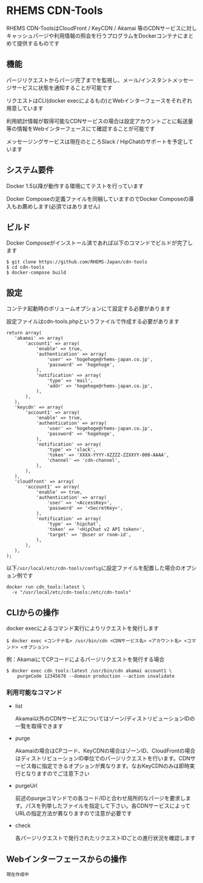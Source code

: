 # RHEMS CDN-Tools

RHEMS CDN-ToolsはCloudFront / KeyCDN / Akamai 等のCDNサービスに対しキャッシュパージや利用情報の照会を行うプログラムをDockerコンテナにまとめて提供するものです

## 機能

パージリクエストからパージ完了までを監視し、メール/インスタントメッセージサービスに状態を通知することが可能です

リクエストはCLI(docker execによるもの)とWebインターフェースをそれぞれ用意しています

利用統計情報が取得可能なCDNサービスの場合は設定アカウントごとに転送量等の情報をWebインターフェースにて確認することが可能です

メッセージングサービスは現在のところSlack / HipChatのサポートを予定しています

## システム要件

Docker 1.5以降が動作する環境にてテストを行っています

Docker Composeの定義ファイルを同梱していますのでDocker Composeの導入もお薦めします(必須ではありません)

## ビルド

Docker Composeがインストール済であれば以下のコマンドでビルドが完了します

```
$ git clone https://github.com/RHEMS-Japan/cdn-tools
$ cd cdn-tools
$ docker-compose build
```

## 設定

コンテナ起動時のボリュームオプションにて設定する必要があります

設定ファイルはcdn-tools.phpというファイルで作成する必要があります

```
return array(
   'akamai' => array(
       'account1' => array(
           'enable' => true,
           'authentication' => array(
               'user' => 'hogehoge@rhems-japan.co.jp',
               'password' => 'hogehoge',
           ),
           'notification' => array(
               'type' => 'mail',
               'addr' => 'hogehoge@rhems-japan.co.jp',
           ),
       ),
   ),
   'keycdn' => array(
       'account1' => array(
           'enable' => true,
           'authentication' => array(
               'user' => 'hogehoge@rhems-japan.co.jp',
               'password' => 'hogehoge',
           ),           
           'notification' => array(
               'type' => 'slack',
               'token' => 'XXXX-YYYY-XZZZZ-ZZXXYY-000-AAAA',
               'channel' => 'cdn-channel',
           ),
       ),
   ),
   'cloudfront' => array(
       'account1' => array(
           'enable' => true,
           'authentication' => array(
               'user' => '<AccessKey>',
               'password' => '<SecretKey>',
           ),           
           'notification' => array(
               'type' => 'hipchat',
               'token' => '<HipChat v2 API token>',
               'target' => '@user or room-id',
           ),
       ),
   ),
);
```


以下`/usr/local/etc/cdn-tools/config`に設定ファイルを配置した場合のオプション例です

```
docker run cdn_tools:latest \
  -v "/usr/local/etc/cdn-tools:/etc/cdn-tools"
```

## CLIからの操作

docker execによるコマンド実行によりリクエストを発行します

```
$ docker exec <コンテナ名> /usr/bin/cdn <CDNサービス名> <アカウント名> <コマンド> <オプション>
```

例：AkamaiにてCPコードによるパージリクエストを発行する場合

```
$ docker exec cdn_tools:latest /usr/bin/cdn akamai account1 \
    purgeCode 12345678 --domain production --action invalidate
```

### 利用可能なコマンド

* list

    Akamai以外のCDNサービスについてはゾーン/ディストリビューションIDの一覧を取得できます

* purge

    Akamaiの場合はCPコード、KeyCDNの場合はゾーンID、CloudFrontの場合はディストリビューションID単位でのパージリクエストを行います。CDNサービス毎に指定できるオプションが異なります。なおKeyCDNのみは即時実行となりますのでご注意下さい

* purgeUrl

    前述のpurgeコマンドでの各コード/IDと合わせ局所的なパージを要求します。パスを列挙したファイルを指定して下さい。各CDNサービスによってURLの指定方法が異なりますので注意が必要です

* check

    各パージリクエストで発行されたリクエストIDごとの進行状況を確認します
    
## Webインターフェースからの操作

```現在作成中```

